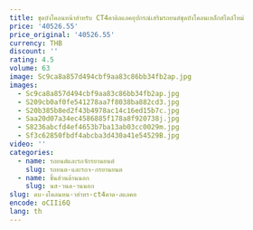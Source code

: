 ```yaml
---
title: ชุดบังโคลนหน้าสำหรับ CT4คาดิลแลคอุปกรณ์เสริมรถยนต์ชุดบังโคลนเหล็กสไตล์ใหม่
price: '40526.55'
price_original: '40526.55'
currency: THB
discount: ''
rating: 4.5
volume: 63
image: Sc9ca8a857d494cbf9aa83c86bb34fb2ap.jpg
images:
  - Sc9ca8a857d494cbf9aa83c86bb34fb2ap.jpg
  - S209cb0af0fe541278aa7f8038ba882cd3.jpg
  - S20b385b8ed2f43b4978ac14c16ed15b7c.jpg
  - Saa20d07a34ec4586885f178a8f920738j.jpg
  - S8236abcfd4ef4653b7ba13ab03cc0029m.jpg
  - Sf3c62850fbdf4abcba3d430a41e54529B.jpg
video: ''
categories:
  - name: รถยนต์และรถจักรยานยนต์
    slug: รถยนต-และรถจ-กรยานยนต
  - name: ชิ้นส่วนด้านนอก
    slug: นส-วนด-านนอก
slug: ดบ-งโคลนหน-าสำหร-ct4คาด-ลแลคอ
encode: oCIIi6Q
lang: th
---
```

  